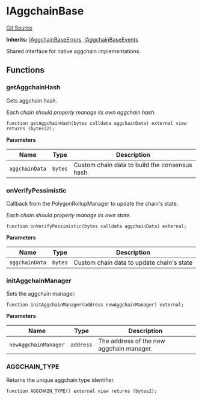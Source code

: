# IAggchainBase
[Git Source](https://github.com/agglayer/agglayer-contracts/blob/856b421eef55a77f98f6fed45beb5ed8e3023c16/contracts/interfaces/IAggchainBase.sol)

**Inherits:**
[IAggchainBaseErrors](/contracts/interfaces/IAggchainBase.sol/interface.IAggchainBaseErrors.md), [IAggchainBaseEvents](/contracts/interfaces/IAggchainBase.sol/interface.IAggchainBaseEvents.md)

Shared interface for native aggchain implementations.


## Functions
### getAggchainHash

Gets aggchain hash.

*Each chain should properly manage its own aggchain hash.*


```solidity
function getAggchainHash(bytes calldata aggchainData) external view returns (bytes32);
```
**Parameters**

|Name|Type|Description|
|----|----|-----------|
|`aggchainData`|`bytes`|Custom chain data to build the consensus hash.|


### onVerifyPessimistic

Callback from the PolygonRollupManager to update the chain's state.

*Each chain should properly manage its own state.*


```solidity
function onVerifyPessimistic(bytes calldata aggchainData) external;
```
**Parameters**

|Name|Type|Description|
|----|----|-----------|
|`aggchainData`|`bytes`|Custom chain data to update chain's state|


### initAggchainManager

Sets the aggchain manager.


```solidity
function initAggchainManager(address newAggchainManager) external;
```
**Parameters**

|Name|Type|Description|
|----|----|-----------|
|`newAggchainManager`|`address`|The address of the new aggchain manager.|


### AGGCHAIN_TYPE

Returns the unique aggchain type identifier.


```solidity
function AGGCHAIN_TYPE() external view returns (bytes2);
```

